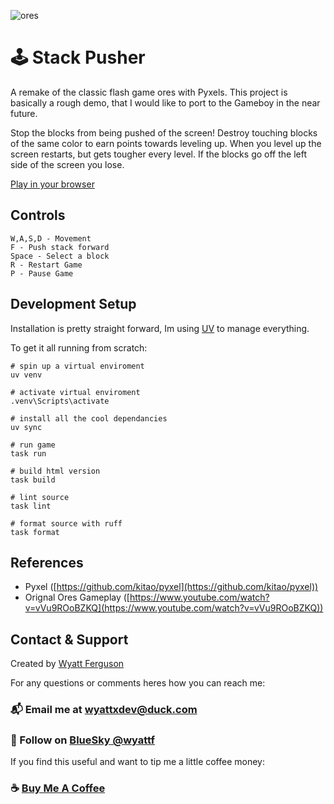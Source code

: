 ![ores](https://i.imgur.com/TV05DzJ.png)

# :joystick: Stack Pusher

A remake of the classic flash game ores with Pyxels. This project is basically a rough demo, that I would like to port to the Gameboy in the near future.

Stop the blocks from being pushed of the screen! Destroy touching blocks of the same color to earn points towards leveling up. When you level up the screen restarts, but gets tougher every level. If the blocks go off the left side of the screen you lose.

[Play in your browser](https://wyattferguson.github.io/)

## Controls

```
W,A,S,D - Movement
F - Push stack forward
Space - Select a block
R - Restart Game
P - Pause Game
```

## Development Setup

Installation is pretty straight forward, Im using [UV](https://docs.astral.sh/uv/) to manage everything.

To get it all running from scratch:

```
# spin up a virtual enviroment
uv venv

# activate virtual enviroment
.venv\Scripts\activate

# install all the cool dependancies
uv sync

# run game
task run

# build html version
task build

# lint source
task lint

# format source with ruff
task format
```

## References

- Pyxel ([https://github.com/kitao/pyxel](https://github.com/kitao/pyxel))
- Orignal Ores Gameplay ([https://www.youtube.com/watch?v=vVu9ROoBZKQ](https://www.youtube.com/watch?v=vVu9ROoBZKQ))

## Contact & Support

Created by [Wyatt Ferguson](https://wyattf.bsky.social)

For any questions or comments heres how you can reach me:

### :mailbox_with_mail: Email me at [wyattxdev@duck.com](wyattxdev@duck.com)

### :shaved_ice: Follow on [BlueSky @wyattf](https://wyattf.bsky.social)

If you find this useful and want to tip me a little coffee money:

### :coffee: [Buy Me A Coffee](https://www.buymeacoffee.com/wyattferguson)
